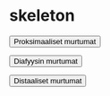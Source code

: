 # skeleton

<button class="green-button" id="skeleton_proksimaalinen">Proksimaaliset murtumat</button>

<button class="green-button" id="skeleton_diafyysi">Diafyysin murtumat</button>

<button class="green-button" id="skeleton_distaalinen">Distaaliset murtumat</button>

